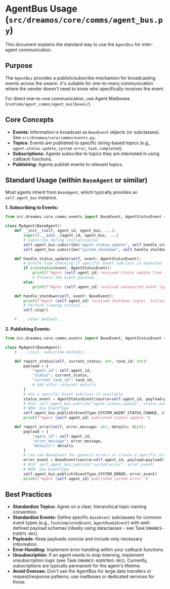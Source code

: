 # AgentBus Usage (`src/dreamos/core/comms/agent_bus.py`)

This document explains the standard way to use the `AgentBus` for inter-agent
communication.

## Purpose

The `AgentBus` provides a publish/subscribe mechanism for broadcasting events
across the swarm. It's suitable for one-to-many communication where the sender
doesn't need to know who specifically receives the event.

For direct one-to-one communication, use Agent Mailboxes
(`runtime/agent_comms/agent_mailboxes/`).

## Core Concepts

- **Events:** Information is broadcast as `BaseEvent` objects (or subclasses).
  See `src/dreamos/core/comms/events.py`.
- **Topics:** Events are published to specific string-based topics (e.g.,
  `agent.status.update`, `system.error`, `task.completed`).
- **Subscriptions:** Agents subscribe to topics they are interested in using
  callback functions.
- **Publishing:** Agents publish events to relevant topics.

## Standard Usage (within `BaseAgent` or similar)

Most agents inherit from `BaseAgent`, which typically provides an
`self.agent_bus` instance.

**1. Subscribing to Events:**

```python
from src.dreamos.core.comms.events import BaseEvent, AgentStatusEvent # Example

class MyAgent(BaseAgent):
    def __init__(self, agent_id, agent_bus, ...):
        super().__init__(agent_id, agent_bus, ...)
        # Subscribe during initialization
        self.agent_bus.subscribe("agent.status.update", self.handle_status_update)
        self.agent_bus.subscribe("system.shutdown", self.handle_shutdown)

    def handle_status_update(self, event: AgentStatusEvent):
        # Ensure type checking if specific event subclass is expected
        if isinstance(event, AgentStatusEvent):
            print(f"Agent {self.agent_id} received status update from {event.payload.get('agent_id')}: {event.payload.get('status')}")
            # Process the event payload...
        else:
            print(f"Agent {self.agent_id} received unexpected event type on agent.status.update topic.")

    def handle_shutdown(self, event: BaseEvent):
        print(f"Agent {self.agent_id} received shutdown signal. Initiating cleanup...")
        # Perform cleanup actions...
        self.stop()

    # ... other methods ...
```

**2. Publishing Events:**

```python
from src.dreamos.core.comms.events import BaseEvent, AgentStatusEvent # Example

class MyAgent(BaseAgent):
    # ... (init, subscribe methods) ...

    def report_status(self, current_status: str, task_id: str):
        payload = {
            "agent_id": self.agent_id,
            "status": current_status,
            "current_task_id": task_id,
            # Add other relevant details
        }
        # Use a specific Event subclass if available
        status_event = AgentStatusEvent(source=self.agent_id, payload=payload)
        # OLD: self.agent_bus.publish("agent.status.update", status_event)
        # NEW: Use EventType
        self.agent_bus.publish(EventType.SYSTEM_AGENT_STATUS_CHANGE, status_event)
        print(f"Agent {self.agent_id} published status update.")

    def report_error(self, error_message: str, details: dict):
        payload = {
            "agent_id": self.agent_id,
            "error_message": error_message,
            "details": details
        }
        # Can use BaseEvent for generic errors or create a specific ErrorEvent class
        error_event = BaseEvent(source=self.agent_id, payload=payload)
        # OLD: self.agent_bus.publish("system.error", error_event)
        # NEW: Use EventType
        self.agent_bus.publish(EventType.SYSTEM_ERROR, error_event)
        print(f"Agent {self.agent_id} published system error.")
```

## Best Practices

- **Standardize Topics:** Agree on a clear, hierarchical topic naming
  convention.
- **Standardize Events:** Define specific `BaseEvent` subclasses for common
  event types (e.g., `TaskCompletedEvent`, `AgentReadyEvent`) with well-defined
  payload schemas (ideally using dataclasses - see Task `ENHANCE-EVENTS-001`).
- **Payloads:** Keep payloads concise and include only necessary information.
- **Error Handling:** Implement error handling within your callback functions.
- **Unsubscription:** If an agent needs to stop listening, implement
  unsubscription logic (see Task `ENHANCE-AGENTBUS-001`). Currently,
  subscriptions are typically permanent for the agent's lifetime.
- **Avoid Overuse:** Don't use the AgentBus for large data transfers or
  request/response patterns; use mailboxes or dedicated services for those.

